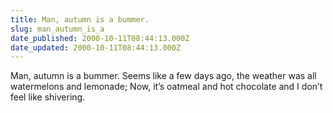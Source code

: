 ```yaml
---
title: Man, autumn is a bummer.
slug: man_autumn_is_a
date_published: 2000-10-11T08:44:13.000Z
date_updated: 2000-10-11T08:44:13.000Z
---
```


Man, autumn is a bummer. Seems like a few days ago, the weather was all watermelons and lemonade; Now, it’s oatmeal and hot chocolate and I don’t feel like shivering.

